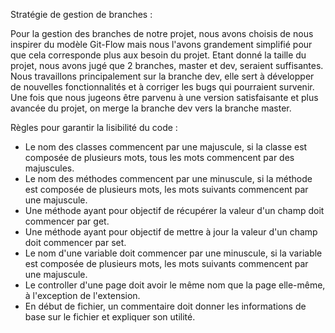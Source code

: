 Stratégie de gestion de branches :

Pour la gestion des branches de notre projet, nous avons choisis de nous inspirer du modèle Git-Flow mais nous l'avons grandement simplifié pour que cela corresponde plus aux
besoin du projet.
Etant donné la taille du projet, nous avons jugé que 2 branches, master et dev, seraient suffisantes.
Nous travaillons principalement sur la branche dev, elle sert à développer de nouvelles fonctionnalités et à corriger les bugs qui pourraient survenir. Une fois que nous jugeons
être parvenu à une version satisfaisante et plus avancée du projet, on merge la branche dev vers la branche master.

Règles pour garantir la lisibilité du code :

- Le nom des classes commencent par une majuscule, si la classe est composée de plusieurs mots, tous les mots commencent par des majuscules.
- Le nom des méthodes commencent par une minuscule, si la méthode est composée de plusieurs mots, les mots suivants commencent par une majuscule.
- Une méthode ayant pour objectif de récupérer la valeur d'un champ doit commencer par get.
- Une méthode ayant pour objectif de mettre à jour la valeur d'un champ doit commencer par set.
- Le nom d'une variable doit commencer par une minuscule, si la variable est composée de plusieurs mots, les mots suivants commencent par une majuscule.
- Le controller d'une page doit avoir le même nom que la page elle-même, à l'exception de l'extension.
- En début de fichier, un commentaire doit donner les informations de base sur le fichier et expliquer son utilité.